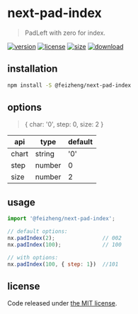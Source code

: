# next-pad-index
> PadLeft with zero for index.

[![version][version-image]][version-url]
[![license][license-image]][license-url]
[![size][size-image]][size-url]
[![download][download-image]][download-url]

## installation
```bash
npm install -S @feizheng/next-pad-index
```

## options
> { char: '0', step: 0, size: 2 }

| api   | type   | default |
| ----- | ------ | ------- |
| chart | string | '0'     |
| step  | number | 0       |
| size  | number | 2       |

## usage
```js
import '@feizheng/next-pad-index';

// default options:
nx.padIndex(2);               // 002
nx.padIndex(100);             // 100

// with options:
nx.padIndex(100, { step: 1})  //101
```

## license
Code released under [the MIT license](https://github.com/afeiship/next-pad-index/blob/master/LICENSE.txt).

[version-image]: https://img.shields.io/npm/v/@feizheng/next-pad-index
[version-url]: https://npmjs.org/package/@feizheng/next-pad-index

[license-image]: https://img.shields.io/npm/l/@feizheng/next-pad-index
[license-url]: https://github.com/afeiship/next-pad-index/blob/master/LICENSE.txt

[size-image]: https://img.shields.io/bundlephobia/minzip/@feizheng/next-pad-index
[size-url]: https://github.com/afeiship/next-pad-index/blob/master/dist/next-pad-index.min.js

[download-image]: https://img.shields.io/npm/dm/@feizheng/next-pad-index
[download-url]: https://www.npmjs.com/package/@feizheng/next-pad-index
